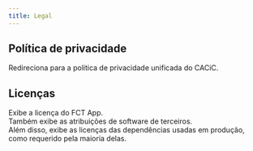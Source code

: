 ```yaml
---
title: Legal
---
```


## Política de privacidade

Redireciona para a política de privacidade unificada do CACiC.

## Licenças

Exibe a licença do FCT App.  
Também exibe as atribuições de software de terceiros.  
Além disso, exibe as licenças das dependências usadas em produção, como requerido pela maioria delas.
